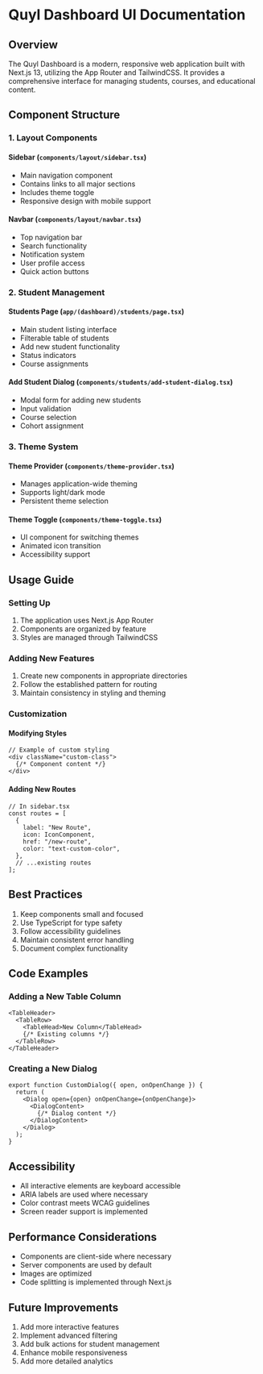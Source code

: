 # Quyl Dashboard UI Documentation

## Overview
The Quyl Dashboard is a modern, responsive web application built with Next.js 13, utilizing the App Router and TailwindCSS. It provides a comprehensive interface for managing students, courses, and educational content.

## Component Structure

### 1. Layout Components

#### Sidebar (`components/layout/sidebar.tsx`)
- Main navigation component
- Contains links to all major sections
- Includes theme toggle
- Responsive design with mobile support

#### Navbar (`components/layout/navbar.tsx`)
- Top navigation bar
- Search functionality
- Notification system
- User profile access
- Quick action buttons

### 2. Student Management

#### Students Page (`app/(dashboard)/students/page.tsx`)
- Main student listing interface
- Filterable table of students
- Add new student functionality
- Status indicators
- Course assignments

#### Add Student Dialog (`components/students/add-student-dialog.tsx`)
- Modal form for adding new students
- Input validation
- Course selection
- Cohort assignment

### 3. Theme System

#### Theme Provider (`components/theme-provider.tsx`)
- Manages application-wide theming
- Supports light/dark mode
- Persistent theme selection

#### Theme Toggle (`components/theme-toggle.tsx`)
- UI component for switching themes
- Animated icon transition
- Accessibility support

## Usage Guide

### Setting Up

1. The application uses Next.js App Router
2. Components are organized by feature
3. Styles are managed through TailwindCSS

### Adding New Features

1. Create new components in appropriate directories
2. Follow the established pattern for routing
3. Maintain consistency in styling and theming

### Customization

#### Modifying Styles
```tsx
// Example of custom styling
<div className="custom-class">
  {/* Component content */}
</div>
```

#### Adding New Routes
```tsx
// In sidebar.tsx
const routes = [
  {
    label: "New Route",
    icon: IconComponent,
    href: "/new-route",
    color: "text-custom-color",
  },
  // ...existing routes
];
```

## Best Practices

1. Keep components small and focused
2. Use TypeScript for type safety
3. Follow accessibility guidelines
4. Maintain consistent error handling
5. Document complex functionality

## Code Examples

### Adding a New Table Column
```tsx
<TableHeader>
  <TableRow>
    <TableHead>New Column</TableHead>
    {/* Existing columns */}
  </TableRow>
</TableHeader>
```

### Creating a New Dialog
```tsx
export function CustomDialog({ open, onOpenChange }) {
  return (
    <Dialog open={open} onOpenChange={onOpenChange}>
      <DialogContent>
        {/* Dialog content */}
      </DialogContent>
    </Dialog>
  );
}
```

## Accessibility

- All interactive elements are keyboard accessible
- ARIA labels are used where necessary
- Color contrast meets WCAG guidelines
- Screen reader support is implemented

## Performance Considerations

- Components are client-side where necessary
- Server components are used by default
- Images are optimized
- Code splitting is implemented through Next.js

## Future Improvements

1. Add more interactive features
2. Implement advanced filtering
3. Add bulk actions for student management
4. Enhance mobile responsiveness
5. Add more detailed analytics